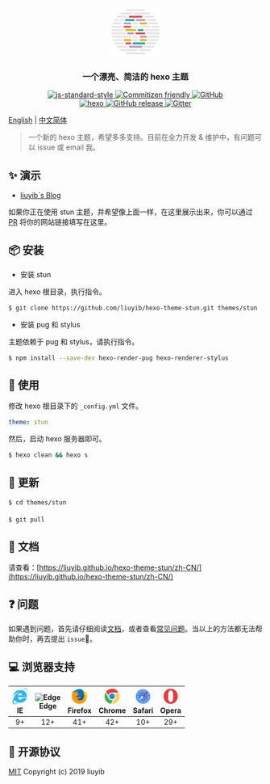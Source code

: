 <p align="center"><a href="https://liuyib.github.io/hexo-theme-stun/" target="_blank" rel="noopener noreferrer"><img width="100" src="https://raw.githubusercontent.com/liuyib/picBed/master/hexo-blog/20190603093757.png" alt="stun logo"></a></p>

<h3 align="center">一个漂亮、简洁的 hexo 主题</h3>

<p align="center">
  <a href="http://standardjs.com" target="_blank" rel="noopener noreferrer">
    <img alt="js-standard-style" src="https://img.shields.io/badge/code%20style-standard-brightgreen.svg?style=flat-square">
  </a>
  <a href="http://commitizen.github.io/cz-cli/" target="_blank" rel="noopener noreferrer">
    <img alt="Commitizen friendly" src="https://img.shields.io/badge/commitizen-friendly-brightgreen.svg?style=flat-square">
  </a>
  <a href="https://github.com/liuyib/hexo-theme-stun/blob/master/LICENSE" target="_blank" rel="noopener noreferrer">
    <img alt="GitHub" src="https://img.shields.io/github/license/liuyib/hexo-theme-stun.svg?style=flat-square">
  </a>
  <br>
  <a href="https://hexo.io/zh-cn/" target="_blank" rel="noopener noreferrer">
    <img alt="hexo" src="https://img.shields.io/badge/hexo-%3E%3D3.0-blue.svg?style=flat-square">
  </a>
  <a href="https://github.com/liuyib/hexo-theme-stun/releases" target="_blank" rel="noopener noreferrer">
    <img alt="GitHub release" src="https://img.shields.io/github/release-pre/liuyib/hexo-theme-stun.svg?style=flat-square">
  </a>
  <a href="https://gitter.im/liuyib/hexo-theme-stun?utm_source=badge&utm_medium=badge&utm_campaign=pr-badge" target="_blank" rel="noopener noreferrer">
    <img alt="Gitter" src="https://badges.gitter.im/liuyib/hexo-theme-stun.svg?style=flat-square">
  </a>
</p>

[English](https://github.com/liuyib/hexo-theme-stun/blob/master/README_en_US.md) | [中文简体](https://github.com/liuyib/hexo-theme-stun/blob/master/README.md)

> 一个新的 hexo 主题，希望多多支持。目前在全力开发 & 维护中，有问题可以 issue 或 email 我。

## :sparkles: 演示

- [liuyib`s Blog](https://liuyib.github.io/)

如果你正在使用 stun 主题，并希望像上面一样，在这里展示出来，你可以通过 [PR](https://github.com/liuyib/hexo-theme-stun/pulls) 将你的网站链接填写在这里。

## :package: 安装

- 安装 stun

进入 hexo 根目录，执行指令。

``` bash
$ git clone https://github.com/liuyib/hexo-theme-stun.git themes/stun
```

- 安装 pug 和 stylus

主题依赖于 pug 和 stylus，请执行指令。

``` bash
$ npm install --save-dev hexo-render-pug hexo-renderer-stylus
```

## :hammer: 使用

修改 hexo 根目录下的 `_config.yml` 文件。

``` yml
theme: stun
```

然后，启动 hexo 服务器即可。

``` bash
$ hexo clean && hexo s
```

## :art: 更新

``` bash
$ cd themes/stun

$ git pull
```

## :page_facing_up: 文档

请查看：[https://liuyib.github.io/hexo-theme-stun/zh-CN/](https://liuyib.github.io/hexo-theme-stun/zh-CN/)

## :question: 问题

如果遇到问题，首先请仔细阅读[文档](https://liuyib.github.io/hexo-theme-stun/zh-CN/)，或者查看[常见问题](https://github.com/liuyib/hexo-theme-stun/blob/master/FAQ.md)。当以上的方法都无法帮助你时，再去提出 `issue`:hugs:。

## :computer: 浏览器支持

| <img src="https://raw.githubusercontent.com/liuyib/picBed/master/collection/20190723235410.png" alt="IE" width="32px" height="32px" /></br> IE | <img src="https://cdnjs.cloudflare.com/ajax/libs/browser-logos/35.1.0/edge/edge_64x64.png" alt="Edge" width="32px" height="32px" /></br> Edge | <img src="https://raw.githubusercontent.com/liuyib/picBed/master/collection/20190723235406.png" alt="Firefox" width="32px" height="32px" /></br> Firefox | <img src="https://raw.githubusercontent.com/liuyib/picBed/master/collection/20190723235407.png" alt="Chrome" width="32px" height="32px" /></br> Chrome | <img src="https://raw.githubusercontent.com/liuyib/picBed/master/collection/20190723235409.png" alt="Safari" width="32px" height="32px" /></br> Safari | <img src="https://raw.githubusercontent.com/liuyib/picBed/master/collection/20190723235411.png" alt="Opera" width="32px" height="32px" /></br> Opera |
| :---: | :---: | :---: |:---: | :---: | :---: |
| 9+ | 12+ | 41+ | 42+ | 10+ | 29+ |

## :handshake: 开源协议

[MIT](https://github.com/liuyib/hexo-theme-stun/blob/master/LICENSE) Copyright (c) 2019 liuyib
